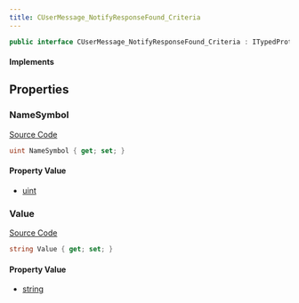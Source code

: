 ```yaml
---
title: CUserMessage_NotifyResponseFound_Criteria
---
```


```csharp
public interface CUserMessage_NotifyResponseFound_Criteria : ITypedProtobuf<CUserMessage_NotifyResponseFound_Criteria>, INativeHandle
```

#### Implements

## Properties

### NameSymbol

[Source Code](https://github.com/swiftly-solution/swiftlys2/blob/main/managed/src/SwiftlyS2.Generated/Protobufs/Interfaces/CUserMessage_NotifyResponseFound_Criteria.cs#L13)

```csharp
uint NameSymbol { get; set; }
```

#### Property Value

- [uint](https://learn.microsoft.com/dotnet/api/system.uint32)

### Value

[Source Code](https://github.com/swiftly-solution/swiftlys2/blob/main/managed/src/SwiftlyS2.Generated/Protobufs/Interfaces/CUserMessage_NotifyResponseFound_Criteria.cs#L16)

```csharp
string Value { get; set; }
```

#### Property Value

- [string](https://learn.microsoft.com/dotnet/api/system.string)


